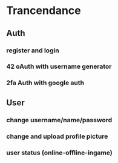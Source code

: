 # Trancendance
## Auth
### register and login 
### 42 oAuth with username generator
### 2fa Auth with google auth
## User
### change username/name/password
### change and upload profile picture
### user status (online-offline-ingame)
